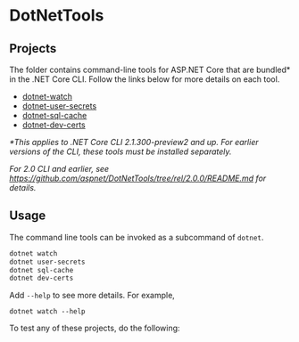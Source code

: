 DotNetTools
===========

## Projects

The folder contains command-line tools for ASP.NET Core that are bundled* in the .NET Core CLI. Follow the links below for more details on each tool.

 - [dotnet-watch](dotnet-watch/README.md)
 - [dotnet-user-secrets](dotnet-user-secrets/README.md)
 - [dotnet-sql-cache](dotnet-sql-cache/README.md)
 - [dotnet-dev-certs](dotnet-dev-certs/README.md)

*\*This applies to .NET Core CLI 2.1.300-preview2 and up. For earlier versions of the CLI, these tools must be installed separately.*

*For 2.0 CLI and earlier, see <https://github.com/aspnet/DotNetTools/tree/rel/2.0.0/README.md> for details.*

## Usage

The command line tools can be invoked as a subcommand of `dotnet`.

```sh
dotnet watch
dotnet user-secrets
dotnet sql-cache
dotnet dev-certs
```

Add `--help` to see more details. For example,

```
dotnet watch --help
```

To test any of these projects, do the following:

